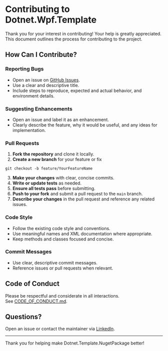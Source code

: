 ﻿# Contributing to Dotnet.Wpf.Template

Thank you for your interest in contributing! Your help is greatly appreciated.  
This document outlines the process for contributing to the project.

## How Can I Contribute?

### Reporting Bugs

- Open an issue on [GitHub Issues](https://github.com/TirsvadGUI/Dotnet.Wpf.Template/issues).
- Use a clear and descriptive title.
- Include steps to reproduce, expected and actual behavior, and environment details.

### Suggesting Enhancements

- Open an issue and label it as an enhancement.
- Clearly describe the feature, why it would be useful, and any ideas for implementation.

### Pull Requests

1. **Fork the repository** and clone it locally.
2. **Create a new branch** for your feature or fix
```
git checkout -b feature/YourFeatureName
```

3. **Make your changes** with clear, concise commits.
4. **Write or update tests** as needed.
5. **Ensure all tests pass** before submitting.
6. **Push to your fork** and submit a pull request to the `main` branch.
7. **Describe your changes** in the pull request and reference any related issues.

### Code Style

- Follow the existing code style and conventions.
- Use meaningful names and XML documentation where appropriate.
- Keep methods and classes focused and concise.

### Commit Messages

- Use clear, descriptive commit messages.
- Reference issues or pull requests when relevant.

## Code of Conduct

Please be respectful and considerate in all interactions.  
See [CODE_OF_CONDUCT.md](CODE_OF_CONDUCT.md).

## Questions?

Open an issue or contact the maintainer via [LinkedIn](https://www.linkedin.com/in/jens-tirsvad-nielsen-13b795b9/).

---
Thank you for helping make Dotnet.Template.NugetPackage better!
